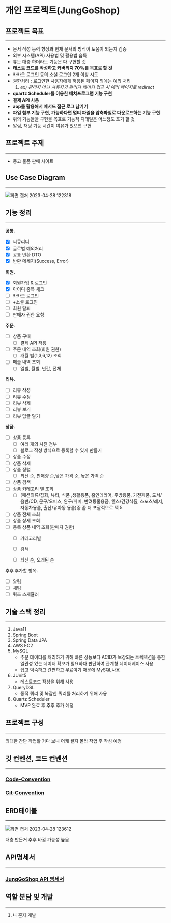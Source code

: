 # 개인 프로젝트(JungGoShop)

## **프로젝트 목표**

---

- 문서 작성 능력 향상과 현재 문서의 방식이 도움이 되는지 검증
- 외부 시스템(API) 사용법 및 활용법 습득
- 뷰는 대충 하더라도 기능은 다 구현할 것
- **테스트 코드를 작성하고 커버리지  70%를 목표로 할 것**
- 카카오 로그인 등의 소셜 로그인 2개 이상 시도
- 권한처리 : 로그인한 사용자에게 허용된 페이지 외에는 예외 처리
    1. *ex) 관리자 아닌 사용자가 관리자 페이지 접근 시 에러 페이지로 redirect*
- **quartz Scheduler를 이용한 배치프로그램 기능 구현**
- **결제 API 사용**
- **aop를 활용해서 메서드 접근 로그 남기기**
- **파일 첨부 기능 구현, 가능하다면 멀티 파일을 압축파일로 다운로드하는 기능 구현**
- 위의 기능들을 구현을 목표로 기능적 디테일은 어느정도 포기 할 것
- 알림, 채팅 기능 시간이 여유가 있으면 구현

## **프로젝트 주제**

---

- 중고 물품 판매 사이트

## **Use Case Diagram**

---

![화면 캡처 2023-04-28 122318](https://user-images.githubusercontent.com/115356113/235553586-d1411bf0-894e-44c2-9126-da6fbc7d07ac.png)


## **기능 정리**

---

**공통.**

- [x]  씨큐리티
- [x]  글로벌 예외처리
- [x]  공통 반환 DTO
- [x]  반환 메세지(Success, Error)

**회원.**

- [x]  회원가입 & 로그인
- [x]  아이디 중복 체크
- [ ]  카카오 로그인
- [ ]  +소셜 로그인
- [ ]  회원 탈퇴
- [ ]  판매자 권한 요청

**주문.**

- [ ]  상품 구매
    - [ ]  결제 API 적용
- [ ]  주문 내역 조회(회원 권한)
    - [ ]  개월 별(1,3,6,12) 조회
- [ ]  매출 내역 조회
    - [ ]  일별, 월별, 년간, 전체

**리뷰.**

- [ ]  리뷰 작성
- [ ]  리뷰 수정
- [ ]  리뷰 삭제
- [ ]  리뷰 보기
- [ ]  리뷰 답글 달기

**상품.**

- [ ]  상품 등록
    - [ ]  여러 개의 사진 첨부
    - [ ]  블로그 작성 방식으로 등록할 수 있게 만들기
- [ ]  상품 수정
- [ ]  상품 삭제
- [ ]  상품 정렬
    - [ ]  최신 순, 판매량 순,낮은 가격 순, 높은 가격 순
- [ ]  상품 검색
- [ ]  상품 카테고리 별 조회
    - [ ]  (패션의류/잡화, 뷰티, 식품 ,생활용품, 홈인테리어, 주방용품, 가전제품, 도서/음반/CD, 문구/오피스, 완구/취미, 반려동물용품, 헬스/건강식품, 스포츠/레저, 자동차용품, 출산/유아동 용품)중 좀 더 포괄적으로 택 5
- [ ]  상품 전체 조회
- [ ]  상품 상세 조회
- [ ]  등록 상품 내역 조회(판매자 권한)
    - [ ]  카테고리별
    - [ ]  검색
    - [ ]  최신 순, 오래된 순
    
    

추후 추가할 항목.

- [ ]  알림
- [ ]  채팅
- [ ]  쿼츠 스케쥴러

## **기술 스택 정리**

---

1. Java11
2. Spring Boot
3. Spring Data JPA
4. AWS EC2
5. MySQL
    - 주문 데이터를 처리하기 위해 빠른 성능보다 ACID가 보장되는 트렉젝션을 통한 일관성 있는 데이터 확보가 필요하다 판단하여 관계형 데이터베이스 사용
    - 쉽고 익숙하고 간편하고 무료이기 때문에 MySQL사용
6. JUnit5
    - 테스트코드 작성을 위해 사용
7. QueryDSL
    - 동적 쿼리 및 복잡한 쿼리를 처리하기 위해 사용
8. Quartz Scheduler
    - MVP 완료 후 추후 추가 예정

## **프로젝트 구성**

---

최대한 간단 작업할 거다 보니 어케 될지 몰라 작업 후 작성 예정

## **깃 컨벤션, 코드 컨벤션**

---
### **[Code-Convention](https://github.com/jihun1362/JungGoShop/wiki/Code-Convention)**
### **[Git-Convention](https://github.com/jihun1362/JungGoShop/wiki/Git-Convention)**


## **ERD테이블**

---
![화면 캡처 2023-04-28 123612](https://user-images.githubusercontent.com/115356113/235553476-b4cc6f40-b179-4158-9e46-52f63b826678.png)

대충 만든거 추후 바뀔 가능성 높음

## **API명세서**

---

### [JungGoShop API 명세서](https://www.notion.so/JungGoShop-API-c96599a8534f463ab3adb3ce7032a8f3)

## **역할 분담 및 개발**

---

1. 나 혼자 개발
